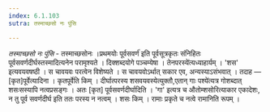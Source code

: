 ```yaml
---
index: 6.1.103
sutra: तस्माच्छसो नः पुंसि

---
```

_तस्माच्छसो नः पुंसि_ - तस्माच्छसोनः ।प्रथमयोः पूर्वसवर्ण॑ इति पूर्वसूत्रकृतः संनिहितः पूर्वसवर्णदीर्घस्तस्मादित्यनेन परामृश्यते । दिक्शब्दयोगे पञ्चम्येषा । तेनपरस्ये॑त्यध्याहार्यम् । 'शस' इत्यवयवषष्ठी । स चावयवः परत्वेन विशेष्यते । स चावयवोऽर्थात् सकार एव, अन्यस्याऽसंभवात् । तदाह — [कृत]पूर्वेत्यादिना । कृतपूर्वेति किम्  । दीर्घात्परस्य शसवयवस्येत्युक्तौ,एतान् गाः पश्ये॑त्यत्र गोशब्दात् शसःसस्यापि नत्वप्रसङ्गः । अतः [कृत] पूर्वसवर्णदीर्घादिति । 'गा' इत्यत्र च औतोम्शसोरित्याकार एकादेशः, न तु पूर्व सवर्णदीर्घ इति ततः परस्य न नत्वम् । शसः किम्  । रामाः प्रकृते च नत्वे रामानिति रूपम् ।